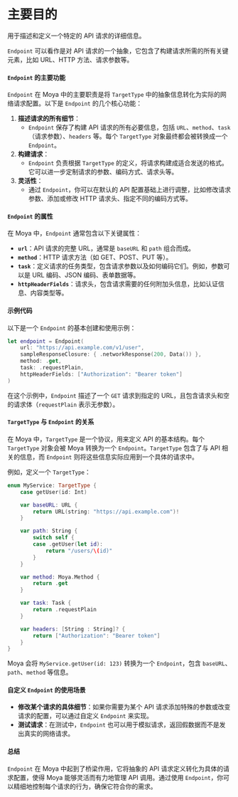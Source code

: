 # 主要目的

用于描述和定义一个特定的 API 请求的详细信息。

`Endpoint` 可以看作是对 API 请求的一个抽象，它包含了构建请求所需的所有关键元素，比如 URL、HTTP 方法、请求参数等。

#### `Endpoint` 的主要功能

`Endpoint` 在 Moya 中的主要职责是将 `TargetType` 中的抽象信息转化为实际的网络请求配置。以下是 `Endpoint` 的几个核心功能：

1. **描述请求的所有细节**：
   * `Endpoint` 保存了构建 API 请求的所有必要信息，包括 `URL`、`method`、`task`（请求参数）、`headers` 等。每个 `TargetType` 对象最终都会被转换成一个 `Endpoint`。
2. **构建请求**：
   * `Endpoint` 负责根据 `TargetType` 的定义，将请求构建成适合发送的格式。它可以进一步定制请求的参数、编码方式、请求头等。
3. **灵活性**：
   * 通过 `Endpoint`，你可以在默认的 API 配置基础上进行调整，比如修改请求参数、添加或修改 HTTP 请求头、指定不同的编码方式等。

#### `Endpoint` 的属性

在 Moya 中，`Endpoint` 通常包含以下关键属性：

* **`url`**：API 请求的完整 URL，通常是 `baseURL` 和 `path` 组合而成。
* **`method`**：HTTP 请求方法（如 GET、POST、PUT 等）。
* **`task`**：定义请求的任务类型，包含请求参数以及如何编码它们。例如，参数可以是 URL 编码、JSON 编码、表单数据等。
* **`httpHeaderFields`**：请求头，包含请求需要的任何附加头信息，比如认证信息、内容类型等。

#### 示例代码

以下是一个 `Endpoint` 的基本创建和使用示例：

```swift
let endpoint = Endpoint(
    url: "https://api.example.com/v1/user",
    sampleResponseClosure: { .networkResponse(200, Data()) },
    method: .get,
    task: .requestPlain,
    httpHeaderFields: ["Authorization": "Bearer token"]
)
```

在这个示例中，`Endpoint` 描述了一个 `GET` 请求到指定的 URL，且包含请求头和空的请求体（`requestPlain` 表示无参数）。

#### `TargetType` 与 `Endpoint` 的关系

在 Moya 中，`TargetType` 是一个协议，用来定义 API 的基本结构。每个 `TargetType` 对象会被 Moya 转换为一个 `Endpoint`。`TargetType` 包含了与 API 相关的信息，而 `Endpoint` 则将这些信息实际应用到一个具体的请求中。

例如，定义一个 `TargetType`：

```swift
enum MyService: TargetType {
    case getUser(id: Int)

    var baseURL: URL {
        return URL(string: "https://api.example.com")!
    }

    var path: String {
        switch self {
        case .getUser(let id):
            return "/users/\(id)"
        }
    }

    var method: Moya.Method {
        return .get
    }

    var task: Task {
        return .requestPlain
    }

    var headers: [String : String]? {
        return ["Authorization": "Bearer token"]
    }
}
```

Moya 会将 `MyService.getUser(id: 123)` 转换为一个 `Endpoint`，包含 `baseURL`、`path`、`method` 等信息。

#### 自定义 `Endpoint` 的使用场景

* **修改某个请求的具体细节**：如果你需要为某个 API 请求添加特殊的参数或改变请求的配置，可以通过自定义 `Endpoint` 来实现。
* **测试请求**：在测试中，`Endpoint` 也可以用于模拟请求，返回假数据而不是发出真实的网络请求。

#### 总结

`Endpoint` 在 Moya 中起到了桥梁作用，它将抽象的 API 请求定义转化为具体的请求配置，使得 Moya 能够灵活而有力地管理 API 调用。通过使用 `Endpoint`，你可以精细地控制每个请求的行为，确保它符合你的需求。

